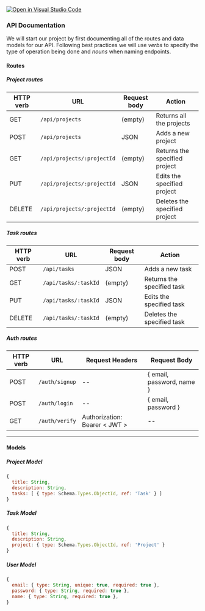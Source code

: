 [![Open in Visual Studio Code](https://classroom.github.com/assets/open-in-vscode-f059dc9a6f8d3a56e377f745f24479a46679e63a5d9fe6f495e02850cd0d8118.svg)](https://classroom.github.com/online_ide?assignment_repo_id=7260015&assignment_repo_type=AssignmentRepo)
### API Documentation

We will start our project by first documenting all of the routes and data models for our API. Following best practices we will use _verbs_ to specify the type of operation being done and _nouns_ when naming endpoints.

#### Routes

##### Project routes

| HTTP verb | URL                        | Request body | Action                        |
| --------- | -------------------------- | ------------ | ----------------------------- |
| GET       | `/api/projects`            | (empty)      | Returns all the projects      |
| POST      | `/api/projects`            | JSON         | Adds a new project            |
| GET       | `/api/projects/:projectId` | (empty)      | Returns the specified project |
| PUT       | `/api/projects/:projectId` | JSON         | Edits the specified project   |
| DELETE    | `/api/projects/:projectId` | (empty)      | Deletes the specified project |

##### Task routes

| HTTP verb | URL                  | Request body | Action                     |
| --------- | -------------------- | ------------ | -------------------------- |
| POST      | `/api/tasks`         | JSON         | Adds a new task            |
| GET       | `/api/tasks/:taskId` | (empty)      | Returns the specified task |
| PUT       | `/api/tasks/:taskId` | JSON         | Edits the specified task   |
| DELETE    | `/api/tasks/:taskId` | (empty)      | Deletes the specified task |



##### Auth routes

| HTTP verb | URL            | Request Headers                 | Request Body              |
| --------- | -------------- | ------------------------------- | ------------------------- |
| POST      | `/auth/signup` | --                              | { email, password, name } |
| POST      | `/auth/login`  | --                              | { email, password }       |
| GET       | `/auth/verify` | Authorization: Bearer \< JWT \> | --                        |



<hr>

#### Models

##### Project Model

```js
{
  title: String,
  description: String,
  tasks: [ { type: Schema.Types.ObjectId, ref: 'Task' } ]
}
```

##### Task Model

```js
{
  title: String,
  description: String,
  project: { type: Schema.Types.ObjectId, ref: 'Project' }
}
```

##### User Model

```js
{
  email: { type: String, unique: true, required: true },
  password: { type: String, required: true },
  name: { type: String, required: true },
}
```

